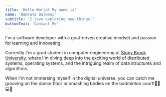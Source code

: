 ```yaml
---
title: 'Hello World! My name is'
name: 'Namrata Balwani'
subtitle: 'I love exploring new things!'
buttonText: 'Contact Me'
---
```


I'm a software developer with a goal-driven creative mindset and passion for learning and innovating.

Currently I'm a grad student in computer engineering at [Stony Brook University](https://www.stonybrook.edu/), where I'm diving deep into the exciting world of distributed systems, operating systems, and the intriguing realm of data structures and algorithms.

When I'm not immersing myself in the digital universe, you can catch me grooving on the dance floor or smashing birdies on the badminton court!💃🏸💻🌟
